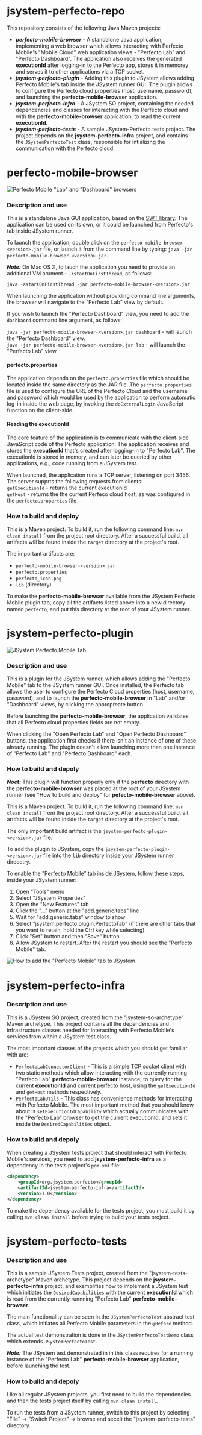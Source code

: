 # jsystem-perfecto-repo #

This repository consists of the following Java Maven projects:
* ***perfecto-mobile-browser*** - A standalone Java application, implementing a web browser which allows interacting with Perfecto Mobile's "Mobile Cloud" web application views - "Perfecto Lab" and "Perfecto Dashboard". The application also receives the  generated **executionId** after logging-in to the Perfecto app, stores it in memorey and serves it to other applications via a TCP socket.
* ***jsystem-perfecto-plugin*** - Adding this plugin to JSystem allows adding Perfecto Mobile's tab inside the JSystem runner GUI. The plugin allows to configure the Perfecto cloud properties (host, username, password), and launching the **perfecto-mobile-browser** application.
* ***jsystem-perfecto-infra*** - A JSystem SO project, containing the needed dependencies and classes for interacting with the Perfecto cloud and with the **perfecto-mobile-browser** application, to read the current **executionId**.
* ***jsystem-perfecto-tests*** - A sample JSystem-Perfecto tests project. The project depends on the **jsystem-perfecto-infra** project, and contains the `JSystemPerfectoTest` class, responsible for intializing the communication with the Perfecto cloud.

# perfecto-mobile-browser #
![Perfecto Mobile "Lab" and "Dashboard" browsers](https://github.com/ronyb/jsystem-perfecto-plugin/blob/master/images/perfecto_browsers.png)

### Description and use ###

This is a standalone Java GUI application, based on the [SWT library](https://www.eclipse.org/swt/). The application can be used on its own, or it could be launched from Perfecto's tab inside JSystem runner.

To launch the application, double click on the `perfecto-mobile-browser-<version>.jar` file, or launch it from the command line by typing: `java -jar perfecto-mobile-browser-<version>.jar`.

***Note:*** On Mac OS X, to lauch the application you need to provide an additional VM arument - `-XstartOnFirstThread`, as follows:

`java -XstartOnFirstThread -jar perfecto-mobile-browser-<version>.jar`

When launching the application without providing command line arguments, the browser will navigate to the "Perfecto Lab" view by default.

If you wish to launch the "Perfecto Dashboard" view, you need to add the `dashbaord` command line argument, as follows: 

`java -jar perfecto-mobile-browser-<version>.jar dashboard` - will launch the "Perfecto Dashboard" view.<br>
`java -jar perfecto-mobile-browser-<version>.jar lab` - will launch the "Perfecto Lab" view.

#### perfecto.properties ###
The application depends on the `perfecto.properties` file which should be located inside the same directory as the JAR file.
The `perfecto.properties` file is used to configure the URL of the Perfecto Cloud and the username and password which would be used by the application to perform automatic log-in inside the web page, by invoking the `doExternalLogin` JavaScript function on the client-side.

#### Reading the executionId ###
The core feature of the application is to communicate with the client-side JavaScript code of the Perfecto application. The application receives and stores the **executionId** that's created after logging-in to "Perfecto Lab". The executionId is stored in memory, and can later be queried by other applications, e.g., code running from a JSystem test.

When launched, the application runs a TCP server, listening on port 3456. The server supprts the following requests from clients:<br>
`getExecutionId` - returns the current executionId<br>
`getHost` - returns the the current Perfeco cloud host, as was configured in the `perfecto.properties` file<br>

### How to build and deploy ###
This is a Maven project. To build it, run the following command line: `mvn clean install` from the project root directory. After a successful build, all artifacts will be found inside the `target` directory at the project's root.

The important artifacts are:
* `perfecto-mobile-browser-<version>.jar`
* `perfecto.properties`
* `perfecto_icon.png`
* `lib` (directory)

To make the **perfecto-mobile-browser** available from the JSystem Perfecto Mobile plugin tab, copy all the artifacts listed above into a new directory named `perfecto`, and put this directory at the root of your JSystem runner.

# jsystem-perfecto-plugin #
![JSystem Perfecto Mobile Tab](https://github.com/ronyb/jsystem-perfecto-plugin/blob/master/images/jsystem_perfecto_tab.png)

### Description and use ###

This is a plugin for the JSystem runner, which allows adding the "Perfecto Mobile" tab to the JSystem runner GUI. Once installed, the Perfecto tab allows the user to configure the Perfecto Cloud properties (host, username, password), and to launch the **perfecto-mobile-browser** in "Lab" and/or "Dashboard" views, by clicking the appropreate button.

Before launching the **perfecto-mobile-browser**, the application validates that all Perfecto cloud properties fields are not empty.

When clicking the "Open Perfecto Lab" and "Open Perfecto Dashboard" buttons, the application first checks if there isn't an instance of one of these already running. The plugin doesn't allow launching more than one instance of "Perfecto Lab" and "Perfecto Dashboard" each.

### How to build and depoly ###

***Noet:*** This plugin will function properly only if the **perfecto** directory with the **perfecto-mobile-browser** was placed at the root of your JSystem runner (see "How to build and deploy" for **pefecto-mobile-browser** above).

This is a Maven project. To build it, run the following command line: `mvn clean install` from the project root directory. After a successful build, all artifacts will be found inside the `target` directory at the project's root.

The only important build artifact is the `jsystem-perfecto-plugin-<version>.jar` file.

To add the plugin to JSystem, copy the `jsystem-perfecto-plugin-<version>.jar` file into the `lib` directory inside your JSystem runner direcotry.

To enable the "Perfecto Mobile" tab inside JSystem, follow these steps, inside your JSystem runner:

1. Open "Tools" menu
2. Select "JSystem Properties"
3. Open the "New Features" tab
4. Click the "..." button at the "add.generic.tabs" line
5. Wait for "add.generic.tabs" window to show
6. Select "jsystem.perfecto.plugin.PerfectoTab" (if there are other tabs that you want to retain, hold the Ctrl key while selecting).
7. Click "Set" button and then "Save" button
8. Allow JSystem to restart. After the restart you should see the "Perfecto Mobile" tab.

![How to add the "Perfecto Mobile" tab to JSystem](https://github.com/ronyb/jsystem-perfecto-plugin/blob/master/images/add_jsystem_perfecto_tab.png)

# jsystem-perfecto-infra #

### Description and use ###
This is a JSystem SO project, created from the "jsystem-so-archetype" Maven archetype. This project contains all the dependencies and infrastructure classes needed for interacting with Perfecto Mobile's services from within a JSystem test class.

The most important classes of the projects which you should get familiar with are:
* `PerfectoLabConnectorClient` - This is a simple TCP socket client with two static methods which allow interacting with the currently running "Perfeco Lab" **perfecto-mobile-browser** instance, to query for the current **executionId** and current perfecto host, using the `getExecutionId` and `getHost` methods respectively.
* `PerfectoLabUtils` - This class has convenience methods for interacting with Perfecto Mobile. The most important method that you should know about is `setExecutionIdCapability` which actually communicates with the "Perfecto Lab" browser to get the current executionId, and sets it inside the `DesiredCapabilities` object.

### How to build and depoly ###
When creating a JSystem tests project that should interact with Perfecto Mobile's services, you need to add **jsystem-perfecto-infra** as a dependency in the tests project's `pom.xml` file:
```xml
<dependency>
	<groupId>org.jsystem.perfecto</groupId>
	<artifactId>jsystem-perfecto-infra</artifactId>
	<version>1.0</version>
</dependency>
```
To make the dependency available for the tests project, you must build it by calling `mvn clean install` before trying to build your tests project.

# jsystem-perfecto-tests #

### Description and use ###
This is a sample JSystem Tests project, created from the "jsystem-tests-archetype" Maven archetype. This project depends on the **jsystem-perfecto-infra** project, and exemplifies how to implement a JSystem test which initiates the `DesiredCapabilities` with the current **executionId** which is read from the currently runnning "Perfecto Lab" **perfecto-mobile-browser**.

The main functionality can be seen in the `JSystemPerfectoTest` abstract test class, which initiates all Perfecto Mobile parameters in the `@Before` method.

The actual test demonstration is done in the `JSystemPerfectoTestDemo` class which extends `JSystemPerfectoTest`.

***Note:*** The JSystem test demonstrated in in this class requires for a running instance of the "Perfecto Lab" **perfecto-mobile-browser** application, before launching the test.

### How to build and depoly ###
Like all regular JSystem projects, you first need to build the dependencies and then the tests project itself by calling `mvn clean install`.

To run the tests from a JSystem runner, switch to this project by selecting "File" -> "Switch Project" -> browse and secelt the "jsystem-perfecto-tests" directory.
